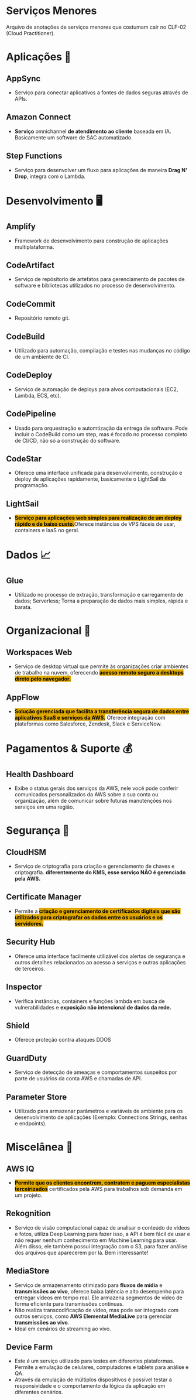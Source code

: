 # Serviços Menores
Arquivo de anotações de serviços menores que costumam cair no CLF-02 (Cloud Practitioner).

# Aplicações 📱
## AppSync
- Serviço para conectar aplicativos a fontes de dados seguras através de APIs.

## Amazon Connect
- **Serviço** omnichannel **de atendimento ao cliente** baseada em IA. Basicamente um software de SAC automatizado.

## Step Functions
- Serviço para desenvolver um fluxo para aplicações de maneira **Drag N' Drop**, integra com o Lambda.

# Desenvolvimento 🖥️

## Amplify
- Framework de desenvolvimento para construção de aplicações multiplataforma.

## CodeArtifact
- Serviço de repósitorio de artefatos para gerenciamento de pacotes de software e bibliotecas utilizados no processo de desenvolvimento.

## CodeCommit
- Repositório remoto git.

## CodeBuild
- Utilizado para automação, compilação e testes nas mudanças no código de um ambiente de CI.

## CodeDeploy
- Serviço de automação de deploys para alvos computacionais (EC2, Lambda, ECS, etc).

## CodePipeline
- Usado para orquestração e automtização da entrega de software. Pode incluir o CodeBuild como um step, mas é focado no processo completo de CI/CD, não só a construção do software.

## CodeStar
- Oferece uma interface unificada para desenvolvimento, construção e deploy de aplicações rapidamente, basicamente o LightSail da programação.

## LightSail
- <span style="background-color: #e0a800; color: black;font-weight:bold">Serviço para aplicações web simples para realização de um deploy rápido e de baixo custo.</span>Oferece instâncias de VPS fáceis de usar, containers e IaaS no geral.


# Dados 📈
## Glue
- Utilizado no processo de extração, transformação e carregamento de dados; Serverless; Torna a preparação de dados mais simples, rápida e barata.



# Organizacional 🏨
## Workspaces Web
- Serviço de desktop virtual que permite às organizações criar ambientes de trabalho na nuvem, oferecendo <span style="background-color: #e0a800; color: black;font-weight:bold">acesso remoto seguro a desktops direto pelo navegador.</span>

## AppFlow
- <span style="background-color: #e0a800; color: black;font-weight:bold">Solução gerenciada que facilita a transferência segura de dados entre aplicativos SaaS e serviços da AWS.</span> Oferece integração com plataformas como Salesforce, Zendesk, Slack e ServiceNow.


# Pagamentos & Suporte 💰
## Health Dashboard
- Exibe o status gerais dos serviços da AWS, nele você pode conferir comunicados personalizados da AWS sobre a sua conta ou organização, além de comunicar sobre futuras manutenções nos serviços em uma região.


# Segurança 🔑
## CloudHSM
- Serviço de criptografia para criação e gerenciamento de chaves e criptografia. **diferentemente do KMS, esse serviço NÃO é gerenciado pela AWS.**

## Certificate Manager
- Permite a <span style="background-color: #e0a800; color: black;font-weight:bold">criação e gerenciamento de certificados digitais que são utilizados para criptografar os dados entre os usuários e os servidores.</span>

## Security Hub
- Oferece uma interface facilmente utilizável dos alertas de segurança e outros detalhes relacionados ao acesso a serviços e outras aplicações de terceiros.

## Inspector
- Verifica instâncias, containers e funções lambda em busca de vulnerabilidades e **exposição não intencional de dados da rede.**

## Shield
- Oferece proteção contra ataques DDOS

## GuardDuty
- Serviço de detecção de ameaças e comportamentos suspeitos por parte de usuários da conta AWS e chamadas de API.

## Parameter Store
- Utilizado para armazenar parâmetros e variáveis de ambiente para os desenvolvimento de aplicações (Exemplo: Connections Strings, senhas e endpoints).

# Miscelânea 👀
## AWS IQ
- <span style="background-color: #e0a800; color: black;font-weight:bold">Permite que os clientes encontrem, contratem e paguem especialistas terceirizados</span> certificados pela AWS para trabalhos sob demanda em um projeto.

## Rekognition
- Serviço de visão computacional capaz de analisar o conteúdo de vídeos e fotos, utiliza Deep Learning para fazer isso, a API é bem fácil de usar e não requer nenhum conhecimento em Machine Learning para usar. Além disso, ele também possui integração com o S3, para fazer análise dos arquivos que aparecerem por lá. Bem interessante!

## MediaStore
- Serviço de armazenamento otimizado para **fluxos de mídia** e **transmissões ao vivo**, oferece baixa latência e alto desempenho para entregar vídeos em tempo real. Ele armazena segmentos de vídeo de forma eficiente para transmissões contínuas. 
- Não realiza transcodificação de vídeo, mas pode ser integrado com outros serviços, como **AWS Elemental MediaLive** para gerenciar **transmissões ao vivo**.
- Ideal em cenários de streaming ao vivo.

## Device Farm
- Este é um serviço utilizado para testes em diferentes plataformas. Permite a emulação de celulares, computadores e tablets para análise e QA.
- Através da emulação de múltiplos dispositivos é possível testar a responsividade e o comportamento da lógica da aplicação em diferentes cenários.